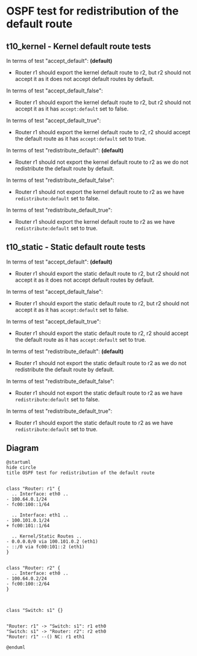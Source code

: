 # OSPF test for redistribution of the default route


## t10_kernel - Kernel default route tests

In terms of test "accept_default": **(default)**
  - Router r1 should export the kernel default route to r2, but r2 should not accept it as it does not accept default routes by default.

In terms of test "accept_default_false":
  - Router r1 should export the kernel default route to r2, but r2 should not accept it as it has `accept:default` set to false.

In terms of test "accept_default_true":
  - Router r1 should export the kernel default route to r2, r2 should accept the default route as it has `accept:default` set to true.

In terms of test "redistribute_default": **(default)**
  - Router r1 should not export the kernel default route to r2 as we do not redistribute the default route by default.

In terms of test "redistribute_default_false":
  - Router r1 should not export the kernel default route to r2 as we have `redistribute:default` set to false.

In terms of test "redistribute_default_true":
  - Router r1 should export the kernel default route to r2 as we have `redistribute:default` set to true.


## t10_static - Static default route tests

In terms of test "accept_default": **(default)**
  - Router r1 should export the static default route to r2, but r2 should not accept it as it does not accept default routes by default.

In terms of test "accept_default_false":
  - Router r1 should export the static default route to r2, but r2 should not accept it as it has `accept:default` set to false.

In terms of test "accept_default_true":
  - Router r1 should export the static default route to r2, r2 should accept the default route as it has `accept:default` set to true.

In terms of test "redistribute_default": **(default)**
  - Router r1 should not export the static default route to r2 as we do not redistribute the default route by default.

In terms of test "redistribute_default_false":
  - Router r1 should not export the static default route to r2 as we have `redistribute:default` set to false.

In terms of test "redistribute_default_true":
  - Router r1 should export the static default route to r2 as we have `redistribute:default` set to true.


## Diagram

```plantuml
@startuml
hide circle
title OSPF test for redistribution of the default route


class "Router: r1" {
  .. Interface: eth0 ..
- 100.64.0.1/24
- fc00:100::1/64

  .. Interface: eth1 ..
- 100.101.0.1/24
+ fc00:101::1/64

  .. Kernel/Static Routes ..
- 0.0.0.0/0 via 100.101.0.2 (eth1)
- ::/0 via fc00:101::2 (eth1)
}


class "Router: r2" {
  .. Interface: eth0 ..
- 100.64.0.2/24
- fc00:100::2/64
}



class "Switch: s1" {}


"Router: r1" -> "Switch: s1": r1 eth0
"Switch: s1" -> "Router: r2": r2 eth0
"Router: r1" --() NC: r1 eth1

@enduml
```
